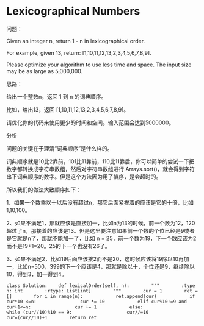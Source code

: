# Lexicographical Numbers

问题：

Given an integer n, return 1 - n in lexicographical order.

For example, given 13, return: \[1,10,11,12,13,2,3,4,5,6,7,8,9\].

Please optimize your algorithm to use less time and space. The input size may be as large as 5,000,000.

思路：

给出一个整数n，返回 1 到 n 的词典顺序。

比如，给出13，返回 \[1,10,11,12,13,2,3,4,5,6,7,8,9\]。

请优化你的代码来使用更少的时间和空间。输入范围会达到5000000。

分析

问题的关键在于理清“词典顺序”是什么样的。

词典顺序就是10比2靠前，101比11靠前，110比11靠后，你可以简单的尝试一下把数字都转换成字符串数组，然后对字符串数组进行 Arrays.sort\(\)，就会得到字符串下词典顺序的数字。但是这个方法因为用了排序，是会超时的。

所以我们的做法大致顺序如下：

1、如果一个数乘以十以后没有超过n，那它后面紧挨着的应该是它的十倍，比如1,10,100。

2、如果不满足1，那就应该是直接加一，比如n为13的时候，前一个数为12，120超过了n，那接着的应该是13。但是这里要注意如果前一个数的个位已经是9或者是它就是n了，那就不能加一了，比如 n = 25，前一个数为19，下一个数应该为2而不是19+1=20。25的下一个也没有26了。

3、如果不满足2，比如19后面应该接2而不是20，这时候应该将19除以10再加一，比如n=500，399的下一个应该是4，那就是除以十，个位还是9，继续除以10，得到3，加一得到4。

```text
class Solution:    def lexicalOrder(self, n):        """        :type n: int        :rtype: List[int]        """        cur = 1        ret = []        for i in range(n):            ret.append(cur)            if cur*10 <=n:                cur *= 10            elif cur%10!=9 and cur+1<=n:                cur += 1            else:                while (cur//10)%10 == 9:                    cur//=10                cur=(cur//10)+1        return ret
```

